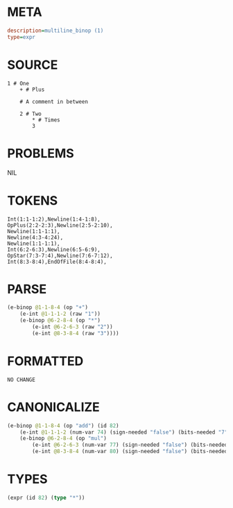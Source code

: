 # META
~~~ini
description=multiline_binop (1)
type=expr
~~~
# SOURCE
~~~roc
1 # One
	+ # Plus

	# A comment in between

	2 # Two
		* # Times
		3
~~~
# PROBLEMS
NIL
# TOKENS
~~~zig
Int(1:1-1:2),Newline(1:4-1:8),
OpPlus(2:2-2:3),Newline(2:5-2:10),
Newline(1:1-1:1),
Newline(4:3-4:24),
Newline(1:1-1:1),
Int(6:2-6:3),Newline(6:5-6:9),
OpStar(7:3-7:4),Newline(7:6-7:12),
Int(8:3-8:4),EndOfFile(8:4-8:4),
~~~
# PARSE
~~~clojure
(e-binop @1-1-8-4 (op "+")
	(e-int @1-1-1-2 (raw "1"))
	(e-binop @6-2-8-4 (op "*")
		(e-int @6-2-6-3 (raw "2"))
		(e-int @8-3-8-4 (raw "3"))))
~~~
# FORMATTED
~~~roc
NO CHANGE
~~~
# CANONICALIZE
~~~clojure
(e-binop @1-1-8-4 (op "add") (id 82)
	(e-int @1-1-1-2 (num-var 74) (sign-needed "false") (bits-needed "7") (value "1"))
	(e-binop @6-2-8-4 (op "mul")
		(e-int @6-2-6-3 (num-var 77) (sign-needed "false") (bits-needed "7") (value "2"))
		(e-int @8-3-8-4 (num-var 80) (sign-needed "false") (bits-needed "7") (value "3"))))
~~~
# TYPES
~~~clojure
(expr (id 82) (type "*"))
~~~